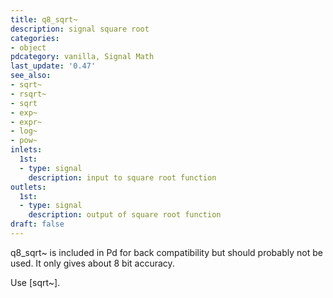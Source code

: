 ```yaml
---
title: q8_sqrt~
description: signal square root
categories:
- object
pdcategory: vanilla, Signal Math
last_update: '0.47'
see_also:
- sqrt~
- rsqrt~
- sqrt
- exp~
- expr~
- log~
- pow~
inlets:
  1st:
  - type: signal
    description: input to square root function
outlets:
  1st:
  - type: signal
    description: output of square root function
draft: false
---
```

q8_sqrt~ is included in Pd for back compatibility but should probably not be used. It only gives about 8 bit accuracy.

Use [sqrt~].
